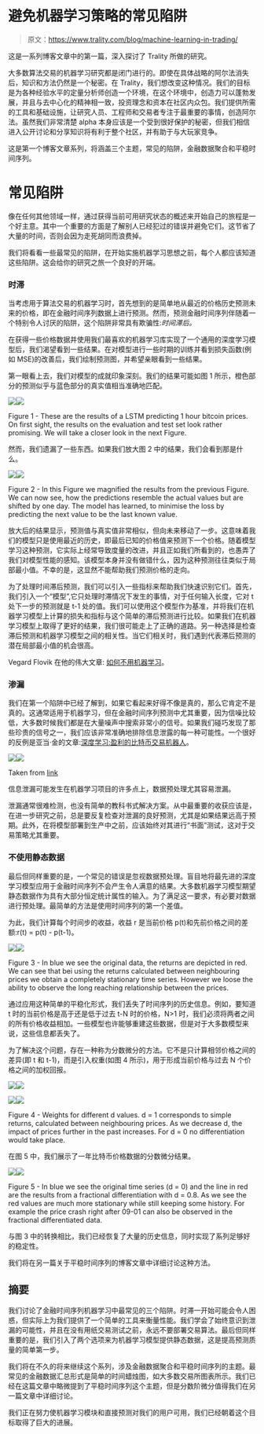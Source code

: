 # 避免机器学习策略的常见陷阱

> 原文：<https://www.trality.com/blog/machine-learning-in-trading/>

这是一系列博客文章中的第一篇，深入探讨了 Trality 所做的研究。

大多数算法交易的机器学习研究都是闭门进行的。即使在具体战略的阿尔法消失后，知识和方法仍然是一个秘密。在 Trality，我们想改变这种情况。我们的目标是为各种经验水平的定量分析师创造一个环境，在这个环境中，创造力可以蓬勃发展，并且与去中心化的精神相一致，投资理念和资本在社区内众包。我们提供所需的工具和基础设施，让研究人员、工程师和交易者专注于最重要的事情，创造阿尔法。虽然我们非常清楚 alpha 本身应该是一个受到很好保护的秘密，但我们相信进入公开讨论和分享知识将有利于整个社区，并有助于与大玩家竞争。

这是第一个博客文章系列，将涵盖三个主题，常见的陷阱，金融数据聚合和平稳时间序列。

# 常见陷阱

像在任何其他领域一样，通过获得当前可用研究状态的概述来开始自己的旅程是一个好主意。其中一个重要的方面是了解别人已经犯过的错误并避免它们。这节省了大量的时间，否则会因为走死胡同而浪费掉。

我们将看看一些最常见的陷阱，在开始实施机器学习思想之前，每个人都应该知道这些陷阱。这会给你的研究之旅一个良好的开端。

### 时滞

当考虑用于算法交易的机器学习时，首先想到的是简单地从最近的价格历史预测未来的价格，即在金融时间序列数据上进行预测。然而，预测金融时间序列伴随着一个特别令人讨厌的陷阱，这个陷阱非常具有欺骗性:*时间滞后。*

在获得一些价格数据并使用我们最喜欢的机器学习库实现了一个通用的深度学习模型后，我们渴望看到一些结果。在对模型进行一些时期的训练并看到损失函数(例如 MSE)的改善后，我们绘制预测图，并希望亲眼看到一些结果。

第一眼看上去，我们对模型的成就印象深刻。我们的结果可能如图 1 所示，橙色部分的预测似乎与蓝色部分的真实值相当准确地匹配。

![](img/1b2a75633a0598480ee8fb4f27e7d077.png)![](img/a885dae73acbb1b1d82698df1f60d0fb.png)



Figure 1 - These are the results of a LSTM predicting 1 hour bitcoin prices. On first sight, the results on the evaluation and test set look rather promising. We will take a closer look in the next Figure.



然而，我们遗漏了一些东西。如果我们放大图 2 中的结果，我们会看到那是什么。

![](img/1b2a75633a0598480ee8fb4f27e7d077.png)![](img/a1fd119a9aefca7d28a8c936e9e18128.png)



Figure 2 - In this Figure we magnified the results from the previous Figure. We can now see, how the predictions resemble the actual values but are shifted by one day. The model has learned, to minimise the loss by predicting the next value to be the last known value.



放大后的结果显示，预测值与真实值非常相似，但向未来移动了一步。这意味着我们的模型只是使用最近的历史，即最后已知的价格值来预测下一个价格。随着模型学习这种预测，它实际上经常导致度量的改进，并且正如我们所看到的，也愚弄了我们对模型性能的感知。该模型本身并没有做错什么，因为这种预测往往类似于局部最小值。不幸的是，这显然不能帮助我们预测价格的走向。

为了处理时间滞后预测，我们可以引入一些指标来帮助我们快速识别它们。首先，我们引入一个“模型”,它只处理时滞情况下发生的事情，对于任何输入长度，它对 t 处下一步的预测就是 t-1 处的值。我们可以使用这个模型作为基准，并将我们在机器学习模型上计算的损失和指标与这个简单的滞后预测进行比较。如果我们在机器学习模型上取得了更好的结果，我们很可能走上了正确的道路。另一种选择是检查滞后预测和机器学习模型之间的相关性。当它们相关时，我们遇到代表滞后预测的潜在局部最小值的机会很高。

Vegard Flovik 在他的伟大文章: [如何不用机器学习](https://towardsdatascience.com/how-not-to-use-machine-learning-for-time-series-forecasting-avoiding-the-pitfalls-19f9d7adf424)。

### 渗漏

我们在第一个陷阱中已经了解到，如果它看起来好得不像是真的，那么它肯定不是真的。这通常适用于机器学习，但在金融时间序列预测中尤其重要，因为信噪比较低，大多数时候我们都是在大量噪声中搜索非常小的信号。如果我们碰巧发现了那些珍贵的信号之一，我们应该非常准确地排除信息泄露的每一种可能性。一个很好的反例是亚当·金的文章:[深度学习:盈利的比特币交易机器人](https://towardsdatascience.com/using-reinforcement-learning-to-trade-bitcoin-for-massive-profit-b69d0e8f583b)。

![](img/7e2d9e47b9029c27f19985aec199f1c7.png)![](img/79467af7f218b26610de088a8939c587.png)



Taken from [link](https://towardsdatascience.com/using-reinforcement-learning-to-trade-bitcoin-for-massive-profit-b69d0e8f583b)



信息泄漏可能发生在机器学习项目的许多点上，数据预处理尤其容易泄漏。

泄漏通常很难检测，也没有简单的教科书式解决方案。从中最重要的收获应该是，在进一步研究之前，总是要反复检查对泄漏的良好预测，尤其是如果结果远高于预期。此外，在将模型部署到生产中之前，应该始终对其进行“书面”测试，这对于交易策略尤其重要。

### 不使用静态数据

最后但同样重要的是，一个常见的错误是忽视数据预处理。盲目地将最先进的深度学习模型应用于金融时间序列不会产生令人满意的结果。大多数机器学习模型期望静态数据作为具有大部分恒定统计属性的输入。为了满足这一要求，有必要对数据进行预处理。最简单的方法是使用时间序列的第一个差值。

为此，我们计算每个时间步的收益，收益 r 是当前价格 p(t)和先前价格之间的差额:r(t) = p(t) - p(t-1)。

![](img/d99e51192df7c940ba9e6ca3480bd476.png)![](img/058160c9d0770cf716f938ec885b6cd2.png)



Figure 3 - In blue we see the original data, the returns are depicted in red. We can see that bei using the returns calculated between neighbouring prices we obtain a completely stationary time series. However we loose the ability to observe the long reaching relationship between the prices. 



通过应用这种简单的平稳化形式，我们丢失了时间序列的历史信息。例如，要知道 t 时的当前价格是高于还是低于过去 t-N 时的价格，N>1 时，我们必须将两者之间的所有价格收益相加。一些模型也许能够重建这些数据，但是对于大多数模型来说，这些信息都丢失了。

为了解决这个问题，存在一种称为分数微分的方法。它不是只计算相邻价格之间的差异(即 t 和 t-1)，而是引入权重(如图 4 所示)，用于形成当前价格与过去 N 个价格之间的加权回报。

![](img/dc3a494738026d7297a60ccb06dad85c.png)![](img/a3060089f8d1c8bccfb513821d183977.png)





![](img/d99e51192df7c940ba9e6ca3480bd476.png)![](img/e1eae68f3831806f40263c672842351d.png)



Figure 4 - Weights for different d values. d = 1 corresponds to simple returns, calculated between neighbouring prices. As we decrease d, the impact of prices further in the past increases. For d = 0 no differentiation would take place.



在图 5 中，我们展示了一年比特币价格数据的分数微分结果。

![](img/d99e51192df7c940ba9e6ca3480bd476.png)![](img/501c95bfd863c0225f3168f7f2ab2830.png)



Figure 5 - In blue we see the original time series (d = 0) and the line in red are the results from a fractional differentiation with d = 0.8\. As we see the red values are much more stationary while still keeping some history. For example the price crash right after 09-01 can also be observed in the fractional differentiated data.



与图 3 中的转换相比，我们已经恢复了大量的历史信息，同时实现了系列足够好的稳定性。

我们将在另一篇关于平稳时间序列的博客文章中详细讨论这种方法。

## 摘要

我们讨论了金融时间序列机器学习中最常见的三个陷阱。时滞一开始可能会令人困惑，但实际上为我们提供了一个简单的工具来衡量性能。我们学会了始终意识到泄漏的可能性，并且在没有用纸交易测试之前，永远不要部署交易算法。最后但同样重要的是，我们引入了两个选项来为机器学习模型提供静态数据，这是提高预测质量的简单第一步。

我们将在不久的将来继续这个系列，涉及金融数据聚合和平稳时间序列的主题。最常见的金融数据汇总形式是简单的时间蜡烛图，如大多数交易所图表所示。我们已经在这篇文章中略微提到了平稳时间序列这个主题，但是分数阶微分值得我们在另一篇文章中详细讨论。

我们正在努力使机器学习模块和直接预测对我们的用户可用，我们已经朝着这个目标取得了巨大的进展。